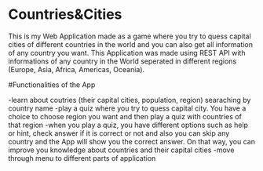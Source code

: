 # Countries&Cities
This is my Web Application made as a game where you try to quess capital cities of different countries in the world and you can also get all information of any country you want. This Application was made using REST API with informations of any country in the World seperated in different regions (Europe, Asia, Africa, Americas, Oceania).

#Functionalities of the App

-learn about coutries (their capital cities, population, region) searaching by country name
-play a quiz where you try to quess capital city. You have a choice to choose region you want and then play a quiz with countries of that region
-when you play a quiz, you have different options such as help or hint, check answer if it is correct or not and also you can skip any country and the App will show you the correct answer. On that way, you can improve you knowledge about countries and their capital cities
-move through menu to different parts of application 